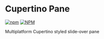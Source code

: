 # Cupertino Pane

[![npm](https://img.shields.io/npm/v/cupertino-pane)](https://github.com/roman-rr/cupertino-pane)
[![NPM](https://img.shields.io/npm/l/cupertino-pane)](https://github.com/roman-rr/cupertino-pane)

Multiplatform Cupertino styled slide-over pane 






<!-- Badges -->
<!-- Titles with icons -->
<!-- Logo -->
<!-- Titles -->
<!-- Description -->
<!-- Animations -->
